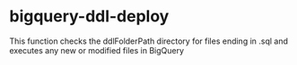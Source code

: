 # bigquery-ddl-deploy
This function checks the ddlFolderPath directory for files ending in .sql and executes any new or modified files in BigQuery
